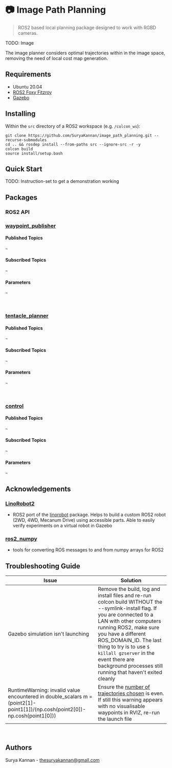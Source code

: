 
# 📷 Image Path Planning
> ROS2 based local planning package designed to work with RGBD cameras. 

TODO: Image 

The image planner considers optimal trajectories within in the image space, removing the need of local cost map generation. 

## Requirements
- Ubuntu 20.04 
- [ROS2 Foxy Fitzroy](https://docs.ros.org/en/foxy/Installation.html) 
- [Gazebo](https://classic.gazebosim.org/tutorials?tut=ros_installing&cat=connect_ros) 

## Installing 
Within the `src` directory of a ROS2 workspace (e.g. `/colcon_ws`):
```shell
git clone https://github.com/SuryaKannan/image_path_planning.git --recurse-submodules
cd .. && rosdep install --from-paths src --ignore-src -r -y
colcon build
source install/setup.bash
```

## Quick Start

TODO: Instruction-set to get a demonstration working 

## Packages

### ROS2 API 

### [waypoint_publisher](/waypoint_generator/waypoint_generator/waypoint_publisher_node.py)

#### Published Topics

`~`

#### Subscribed Topics

`~`

#### Parameters

`~` 

&nbsp;

### [tentacle_planner](/image_planner/image_planner/tentacle_planner_node.py)

#### Published Topics

`~`

#### Subscribed Topics

`~`

#### Parameters

`~`

&nbsp;

### [control](/controller/controller/control_node.py)

#### Published Topics

`~`

#### Subscribed Topics

`~`

#### Parameters

`~`

## Acknowledgements

### [LinoRobot2](https://github.com/linorobot/linorobot2)
- ROS2 port of the [linorobot](https://github.com/linorobot/linorobot) package. Helps to build a custom ROS2 robot (2WD, 4WD, Mecanum Drive) using accessible parts. Able to easily verify experiments on a virtual robot in Gazebo
### [ros2_numpy](https://github.com/Box-Robotics/ros2_numpy/tree/743513e56e3f35aa91ce07799de4b0f2f59f88c0)
- tools for converting ROS messages to and from numpy arrays for ROS2

## Troubleshooting Guide

| Issue  | Solution |
| ------------- | ------------- |
| Gazebo simulation isn't launching  | Remove the build, log and install files and re-run colcon build WITHOUT the --symlink-install flag. If you are connected to a LAN with other computers running ROS2, make sure you have a different ROS_DOMAIN_ID. The last thing to try is to use ```$ killall gzserver``` in the event there are background processes still running that haven't exited cleanly|
| RuntimeWarning: invalid value encountered in double_scalars m = (point2[1]-point1[1])/(np.cosh(point2[0])-np.cosh(point1[0]))  | Ensure the [number of trajectories chosen](/waypoint_generator/waypoint_generator/waypoint_publisher_node.py) is even. If still this warning appears with no visualisable waypoints in RVIZ, re-run the launch file |

&nbsp;

## Authors

Surya Kannan - thesuryakannan@gmail.com